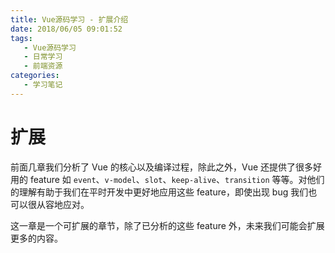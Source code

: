 ```yaml
---
title: Vue源码学习 - 扩展介绍
date: 2018/06/05 09:01:52
tags:
   - Vue源码学习
   - 日常学习
   - 前端资源
categories:
   - 学习笔记
---
```


# 扩展

前面几章我们分析了 Vue 的核心以及编译过程，除此之外，Vue 还提供了很多好用的 feature 如 `event`、`v-model`、`slot`、`keep-alive`、`transition` 等等。对他们的理解有助于我们在平时开发中更好地应用这些 feature，即使出现 bug 我们也可以很从容地应对。

这一章是一个可扩展的章节，除了已分析的这些 feature 外，未来我们可能会扩展更多的内容。






